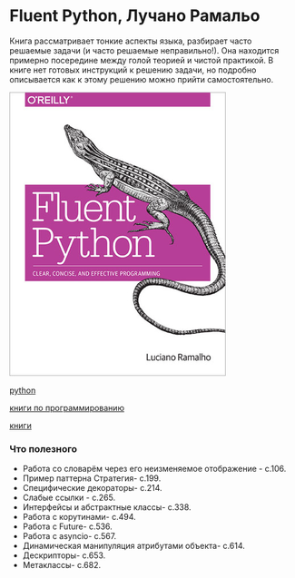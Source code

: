 # Fluent Python, Лучано Рамальо

Книга рассматривает тонкие аспекты языка, разбирает часто решаемые задачи (и часто решаемые неправильно!). Она находится примерно посередине между голой теорией и чистой практикой. В книге нет готовых инструкций к решению задачи, но подробно описывается как к этому решению можно прийти самостоятельно.

![2020-07-12_fluent_python](./2020-07-12_fluent_python.jpg)

[python](./meta_python.md)

[книги по программированию](./meta_knigi_po_programmirovaniy.md)

[книги](./meta_knigi.md)


### Что полезного

* Работа со словарём через его неизменяемое отображение - с.106.
* Пример паттерна Стратегия- с.199.
* Специфические декораторы- с.214.
* Слабые ссылки - с.265.
* Интерфейсы и абстрактные классы- с.338.
* Работа с корутинами- с.494.
* Работа с Future- с.536.
* Работа с asyncio- с.567.
* Динамическая манипуляция атрибутами объекта- с.614.
* Дескрипторы- с.653.
* Метаклассы- с.682.